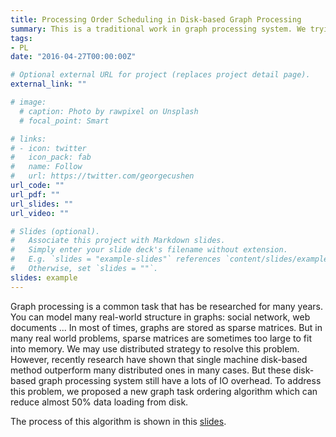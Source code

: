 ```yaml
---
title: Processing Order Scheduling in Disk-based Graph Processing
summary: This is a traditional work in graph processing system. We trying to reordering tasks to reduce IO overhead in disk-based graph processing system.
tags:
- PL
date: "2016-04-27T00:00:00Z"

# Optional external URL for project (replaces project detail page).
external_link: ""

# image:
  # caption: Photo by rawpixel on Unsplash
  # focal_point: Smart

# links:
# - icon: twitter
#   icon_pack: fab
#   name: Follow
#   url: https://twitter.com/georgecushen
url_code: ""
url_pdf: ""
url_slides: ""
url_video: ""

# Slides (optional).
#   Associate this project with Markdown slides.
#   Simply enter your slide deck's filename without extension.
#   E.g. `slides = "example-slides"` references `content/slides/example-slides.md`.
#   Otherwise, set `slides = ""`.
slides: example
---
```


Graph processing is a common task that has be researched for many years. You can model many real-world structure in graphs: social network, web documents ... In most of times, graphs are stored as sparse matrices. But in many real world problems, sparse matrices are sometimes too large to fit into memory. We may use distributed strategy to resolve this problem. However, recently research have shown that single machine disk-based method outperform many distributed ones in many cases. But these disk-based graph processing system still have a lots of IO overhead. To address this problem, we proposed a new graph task ordering algorithm which can reduce almost 50% data loading from disk.


The process of this algorithm is shown in this [slides](/homepage-academic/uploads/Ordering.pdf).


